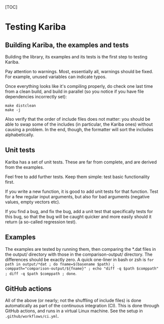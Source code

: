 [TOC]

# Testing Kariba

## Building Kariba, the examples and tests

Building the library, its examples and its tests is the first step to
testing Kariba.

Pay attention to warnings. Most, essentially all, warnings should be
fixed. For example, unused variables can indicate typos.

Once everything looks like it's compiling properly, do check one last
time from a clean build, and build in parallel (so you notice if you
have file dependencies incorrectly set):

```
make distclean
make -j
```

Also verify that the order of include files does not matter: you
should be able to swap some of the includes (in particular, the Kariba
ones) without causing a problem. In the end, though, the formatter
will sort the includes alphabetically.


## Unit tests

Kariba has a set of unit tests. These are far from complete, and are
derived from the examples.

Feel free to add further tests. Keep them simple: test basic
functionality first.

If you write a new function, it is good to add unit tests for that
function. Test for a few regular input arguments, but also for bad
arguments (negative values, empty vectors etc).

If you find a bug, and fix the bug, add a unit test that specifically
tests for this bug, so that the bug will be caught quicker and more
easily should it return (a so-called regression test).

## Examples

The examples are tested by running them, then comparing the *.dat
files in the output/ directory with those in the comparison-output/
directory. The differences should be exactly zero. A quick one-liner
in bash or zsh is `for path in output/*dat ; do fname=$(basename
$path) ; comppath="comparison-output/${fname}" ; echo "diff -q $path
$comppath" ; diff -q $path $comppath ; done`.


## GitHub actions

All of the above (or nearly; not the shuffling of include files) is
done automatically as part of the continuous integration (CI). This is
done through GitHub actions, and runs in a virtual Linux machine. See
the setup in `.github/workflows/ci.yml`.
